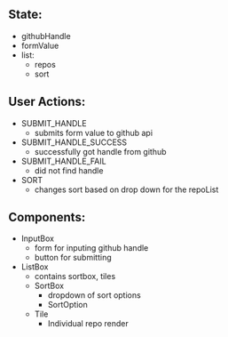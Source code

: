 ## State:
- githubHandle
- formValue
- list:
  - repos
  - sort

## User Actions:
- SUBMIT_HANDLE
  * submits form value to github api
- SUBMIT_HANDLE_SUCCESS
  * successfully got handle from github
- SUBMIT_HANDLE_FAIL
  * did not find handle
- SORT
  * changes sort based on drop down for the repoList

## Components:
- InputBox
  * form for inputing github handle
  * button for submitting
- ListBox
  * contains sortbox, tiles
  - SortBox
    * dropdown of sort options
    - SortOption
  - Tile
    * Individual repo render
